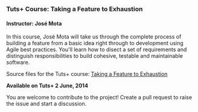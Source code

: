 ### Tuts+ Course: Taking a Feature to Exhaustion
#### Instructor: José Mota

In this course, José Mota will take us through the complete process of building a feature from a basic idea right through to development using Agile best practices. You'll learn how to disect a set of requirements and distinguish responsibilities to build cohesive, testable and maintainable software. 

Source files for the Tuts+ course: [Taking a Feature to Exhaustion](https://courses.tutsplus.com/courses/)

**Available on Tuts+ 2 June, 2014**

You are welcome to contribute to the project! Create a pull request to raise
the issue and start a discussion.
